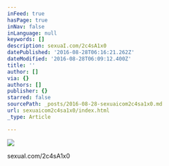```yaml
---
inFeed: true
hasPage: true
inNav: false
inLanguage: null
keywords: []
description: sexuaI.com/2c4sA1x0
datePublished: '2016-08-28T06:16:21.262Z'
dateModified: '2016-08-28T06:09:12.400Z'
title: ''
author: []
via: {}
authors: []
publisher: {}
starred: false
sourcePath: _posts/2016-08-28-sexuaicom2c4sa1x0.md
url: sexuaicom2c4sa1x0/index.html
_type: Article

---
```

![](https://the-grid-user-content.s3-us-west-2.amazonaws.com/ffb5fbe7-c8a3-47eb-a048-5524c178d62c.jpg)

sexuaI.com/2c4sA1x0